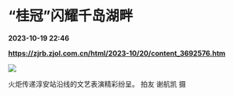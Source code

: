 # “桂冠”闪耀千岛湖畔

**2023-10-19 22:46**

**https://zjrb.zjol.com.cn/html/2023-10/20/content_3692576.htm**

![](https://zjrb.zjol.com.cn/images/2023-10/20/zjrb2023102000003v02b005.jpg)

火炬传递淳安站沿线的文艺表演精彩纷呈。 拍友 谢航凯 摄